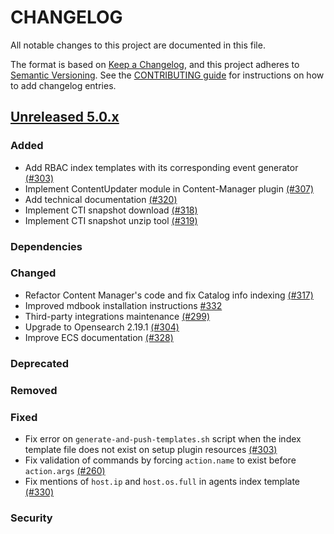# CHANGELOG

All notable changes to this project are documented in this file.

The format is based on [Keep a Changelog](https://keepachangelog.com/en/1.0.0/), and this project adheres to [Semantic Versioning](https://semver.org/spec/v2.0.0.html). See the [CONTRIBUTING guide](./CONTRIBUTING.md#Changelog) for instructions on how to add changelog entries.

## [Unreleased 5.0.x]

### Added
- Add RBAC index templates with its corresponding event generator [(#303)](https://github.com/wazuh/wazuh-indexer-plugins/pull/303)
- Implement ContentUpdater module in Content-Manager plugin [(#307)](https://github.com/wazuh/wazuh-indexer-plugins/pull/307)
- Add technical documentation [(#320)](https://github.com/wazuh/wazuh-indexer-plugins/pull/320)
- Implement CTI snapshot download [(#318)](https://github.com/wazuh/wazuh-indexer-plugins/pull/318)
- Implement CTI snapshot unzip tool [(#319)](https://github.com/wazuh/wazuh-indexer-plugins/pull/319)

### Dependencies

### Changed
- Refactor Content Manager's code and fix Catalog info indexing [(#317)](https://github.com/wazuh/wazuh-indexer-plugins/pull/317)
- Improved mdbook installation instructions [#332](https://github.com/wazuh/wazuh-indexer-plugins/pull/332)
- Third-party integrations maintenance [(#299)](https://github.com/wazuh/wazuh-indexer-plugins/pull/299)
- Upgrade to Opensearch 2.19.1 [(#304)](https://github.com/wazuh/wazuh-indexer-plugins/pull/304)
- Improve ECS documentation [(#328)](https://github.com/wazuh/wazuh-indexer-plugins/pull/328)


### Deprecated

### Removed

### Fixed
- Fix error on `generate-and-push-templates.sh` script when the index template file does not exist on setup plugin resources [(#303)](https://github.com/wazuh/wazuh-indexer-plugins/pull/303)
- Fix validation of commands by forcing `action.name` to exist before `action.args` [(#260)](https://github.com/wazuh/wazuh-indexer-plugins/issues/260)
- Fix mentions of `host.ip` and `host.os.full` in agents index template [(#330)](https://github.com/wazuh/wazuh-indexer-plugins/pull/330)

### Security

[Unreleased 5.0.x]: https://github.com/wazuh/wazuh-indexer-plugins/compare/main...main


